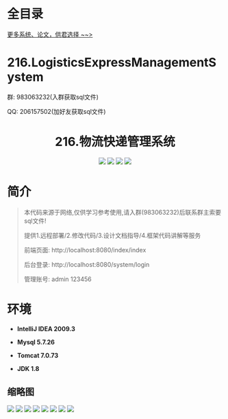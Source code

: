 # 全目录

[更多系统、论文，供君选择 ~~>](https://www.bitwise.net.cn)

# 216.LogisticsExpressManagementSystem

<p>群: 983063232(入群获取sql文件)</p>
<p>QQ: 206157502(加好友获取sql文件)</p>

<p><h1 align="center">216.物流快递管理系统</h1></p>

<p align="center">
	<img src="https://img.shields.io/badge/jdk-1.8-orange.svg"/>
    <img src="https://img.shields.io/badge/spring-5.x-lightgrey.svg"/>
    <img src="https://img.shields.io/badge/springmvc-3.x-blue.svg"/>
    <img src="https://img.shields.io/badge/mybatis-5.x-yellow.svg"/>
</p>

# 简介


> 本代码来源于网络,仅供学习参考使用,请入群(983063232)后联系群主索要sql文件!
>
> 提供1.远程部署/2.修改代码/3.设计文档指导/4.框架代码讲解等服务
>
> 前端页面: http://localhost:8080/index/index
> 
> 后台登录: http://localhost:8080/system/login
> 
> 管理账号: admin  123456


# 环境

- <b>IntelliJ IDEA 2009.3</b>

- <b>Mysql 5.7.26</b>

- <b>Tomcat 7.0.73</b>

- <b>JDK 1.8</b>




## 缩略图

![](https://bitwise.oss-cn-heyuan.aliyuncs.com/2024/9/10/e49ba820-b96c-4117-aa6d-b2578c79fc52.png)
![](https://bitwise.oss-cn-heyuan.aliyuncs.com/2024/9/10/218b0a2d-0709-43c0-a467-5dc96ce226f6.png)
![](https://bitwise.oss-cn-heyuan.aliyuncs.com/2024/9/10/2b6e503b-0a3e-45ed-9405-197c5d92a9f4.png)
![](https://bitwise.oss-cn-heyuan.aliyuncs.com/2024/9/10/07da2346-ed44-4a5d-9f07-7f3ce1aa9151.png)
![](https://bitwise.oss-cn-heyuan.aliyuncs.com/2024/9/10/87e6fdff-9a16-411e-be47-79d64c98cdb7.png)
![](https://bitwise.oss-cn-heyuan.aliyuncs.com/2024/9/10/cbf8f552-ac2d-4b97-b218-53af7b0b3ec3.png)
![](https://bitwise.oss-cn-heyuan.aliyuncs.com/2024/9/10/701c4cb4-c23d-46aa-bb7b-ac4af37930e3.png)
![](https://bitwise.oss-cn-heyuan.aliyuncs.com/2024/9/10/3d0a9e4a-2ec8-479b-92f0-1ea67ea209df.png)


